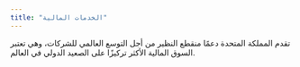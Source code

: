 ```yaml
---
title: "الخدمات المالية"
---
```

تقدم المملكة المتحدة دعمًا منقطع النظير من أجل التوسع العالمي للشركات، وهي تعتبر السوق المالية الأكثر تركيزًا على الصعيد الدولي في العالم.
